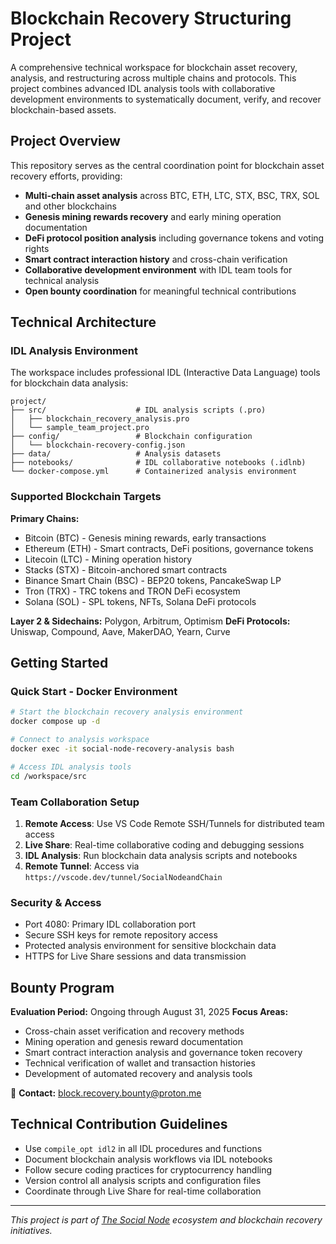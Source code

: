 # Blockchain Recovery Structuring Project

A comprehensive technical workspace for blockchain asset recovery, analysis, and restructuring across multiple chains and protocols. This project combines advanced IDL analysis tools with collaborative development environments to systematically document, verify, and recover blockchain-based assets.

## Project Overview

This repository serves as the central coordination point for blockchain asset recovery efforts, providing:

- **Multi-chain asset analysis** across BTC, ETH, LTC, STX, BSC, TRX, SOL and other blockchains
- **Genesis mining rewards recovery** and early mining operation documentation  
- **DeFi protocol position analysis** including governance tokens and voting rights
- **Smart contract interaction history** and cross-chain verification
- **Collaborative development environment** with IDL team tools for technical analysis
- **Open bounty coordination** for meaningful technical contributions

## Technical Architecture

### IDL Analysis Environment
The workspace includes professional IDL (Interactive Data Language) tools for blockchain data analysis:

```
project/
├── src/                    # IDL analysis scripts (.pro)
│   ├── blockchain_recovery_analysis.pro
│   └── sample_team_project.pro
├── config/                 # Blockchain configuration
│   └── blockchain-recovery-config.json
├── data/                   # Analysis datasets
├── notebooks/              # IDL collaborative notebooks (.idlnb)
└── docker-compose.yml      # Containerized analysis environment
```

### Supported Blockchain Targets

**Primary Chains:**
- Bitcoin (BTC) - Genesis mining rewards, early transactions
- Ethereum (ETH) - Smart contracts, DeFi positions, governance tokens
- Litecoin (LTC) - Mining operation history
- Stacks (STX) - Bitcoin-anchored smart contracts
- Binance Smart Chain (BSC) - BEP20 tokens, PancakeSwap LP
- Tron (TRX) - TRC tokens and TRON DeFi ecosystem
- Solana (SOL) - SPL tokens, NFTs, Solana DeFi protocols

**Layer 2 & Sidechains:** Polygon, Arbitrum, Optimism
**DeFi Protocols:** Uniswap, Compound, Aave, MakerDAO, Yearn, Curve

## Getting Started

### Quick Start - Docker Environment
```bash
# Start the blockchain recovery analysis environment
docker compose up -d

# Connect to analysis workspace
docker exec -it social-node-recovery-analysis bash

# Access IDL analysis tools
cd /workspace/src
```

### Team Collaboration Setup
1. **Remote Access**: Use VS Code Remote SSH/Tunnels for distributed team access
2. **Live Share**: Real-time collaborative coding and debugging sessions  
3. **IDL Analysis**: Run blockchain data analysis scripts and notebooks
4. **Remote Tunnel**: Access via `https://vscode.dev/tunnel/SocialNodeandChain`

### Security & Access
- Port 4080: Primary IDL collaboration port
- Secure SSH keys for remote repository access
- Protected analysis environment for sensitive blockchain data
- HTTPS for Live Share sessions and data transmission

## Bounty Program

**Evaluation Period:** Ongoing through August 31, 2025
**Focus Areas:**
- Cross-chain asset verification and recovery methods
- Mining operation and genesis reward documentation
- Smart contract interaction analysis and governance token recovery
- Technical verification of wallet and transaction histories
- Development of automated recovery and analysis tools

📧 **Contact:** block.recovery.bounty@proton.me

## Technical Contribution Guidelines

- Use `compile_opt idl2` in all IDL procedures and functions
- Document blockchain analysis workflows via IDL notebooks
- Follow secure coding practices for cryptocurrency handling
- Version control all analysis scripts and configuration files
- Coordinate through Live Share for real-time collaboration

---

*This project is part of [The Social Node](https://github.com/Strikkepinnene) ecosystem and blockchain recovery initiatives.*
